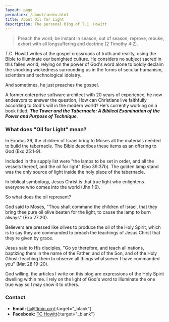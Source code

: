 ```yaml
---
layout: page
permalink: /about/index.html
title: About Oil for Light
description: The personal blog of T.C. Howitt
---
```


> Preach the word; be instant in season, out of season; reprove, rebuke, exhort with all longsuffering and doctrine (2 Timothy 4:2).

T.C. Howitt writes at the gospel crossroads of truth and reality, using the Bible to illuminate our benighted culture.  He considers no subject sacred in this fallen world, relying on the power of God's word alone to boldly declaim the shocking wickedness surrounding us in the forms of secular humanism, scientism and technological idolatry.

And sometimes, he just preaches the gospel.

A former enterprise software architect with 20 years of experience, he now endeavors to answer the question, How can Christians live faithfully according to God's will in the modern world?  He's currently working on a book titled, **_The Tower and the Tabernacle: A Biblical Examination of the Power and Purpose of Technique_**.

### What does "Oil for Light" mean?

In Exodus 39, the children of Israel bring to Moses all the materials needed to build the tabernacle.  The Bible describes these items as an offering to God (Exo 25:1-9).

Included in the supply list were "the lamps to be set in order, and all the vessels thereof, and the oil for light" (Exo 39:37b).  The golden lamp stand was the only source of light inside the holy place of the tabernacle.

In biblical symbology, Jesus Christ is that true light who enlightens everyone who comes into the world (Jhn 1:9).

So what does the oil represent?

God said to Moses, "Thou shalt command the children of Israel, that they bring thee pure oil olive beaten for the light, to cause the lamp to burn always" (Exo 27:20).

Believers are pressed like olives to produce the oil of the Holy Spirit, which is to say they are commanded to preach the teachings of Jesus Christ that they're given by grace.

Jesus said to His disciples, "Go ye therefore, and teach all nations, baptizing them in the name of the Father, and of the Son, and of the Holy Ghost: teaching them to observe all things whatsoever I have commanded you" (Mat 28:19-20).

God willing, the articles I write on this blog are expressions of the Holy Spirit dwelling within me.  I rely on the light of God's word to illuminate the one true way so I may show it to others.

### Contact

  * **Email:** [tc@flmin.org](mailto:tc@flmin.org){:target="_blank"}
  * **Facebook:** [TC Howitt](http://facebook.com/whirlingvortices){:target="_blank"}

